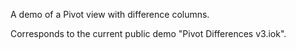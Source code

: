A demo of a Pivot view with difference columns.

Corresponds to the current public demo "Pivot Differences v3.iok".
